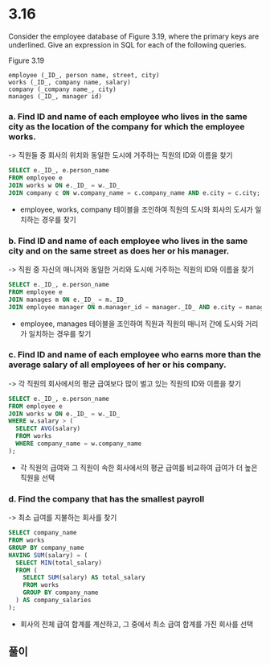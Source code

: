 # 3.16
Consider the employee database of Figure 3.19, where the primary keys are underlined. Give an expression in SQL for each of the following queries.

Figure 3.19
```
employee (_ID_, person name, street, city)
works (_ID_, company name, salary)
company (_company name_, city)
manages (_ID_, manager id)
```

### a. Find ID and name of each employee who lives in the same city as the location of the company for which the employee works.

-> 직원들 중 회사의 위치와 동일한 도시에 거주하는 직원의 ID와 이름을 찾기
```sql
SELECT e._ID_, e.person_name
FROM employee e
JOIN works w ON e._ID_ = w._ID_
JOIN company c ON w.company_name = c.company_name AND e.city = c.city;
```
- employee, works, company 테이블을 조인하여 직원의 도시와 회사의 도시가 일치하는 경우를 찾기

### b. Find ID and name of each employee who lives in the same city and on the same street as does her or his manager.

-> 직원 중 자신의 매니저와 동일한 거리와 도시에 거주하는 직원의 ID와 이름을 찾기

```sql
SELECT e._ID_, e.person_name
FROM employee e
JOIN manages m ON e._ID_ = m._ID_
JOIN employee manager ON m.manager_id = manager._ID_ AND e.city = manager.city AND e.street = manager.street;

```
- employee, manages 테이블을 조인하여 직원과 직원의 매니저 간에 도시와 거리가 일치하는 경우를 찾기

### c. Find ID and name of each employee who earns more than the average salary of all employees of her or his company.

-> 각 직원의 회사에서의 평균 급여보다 많이 벌고 있는 직원의 ID와 이름을 찾기

```sql
SELECT e._ID_, e.person_name
FROM employee e
JOIN works w ON e._ID_ = w._ID_
WHERE w.salary > (
  SELECT AVG(salary)
  FROM works
  WHERE company_name = w.company_name
);
```
- 각 직원의 급여와 그 직원이 속한 회사에서의 평균 급여를 비교하여 급여가 더 높은 직원을 선택

### d. Find the company that has the smallest payroll

-> 최소 급여를 지불하는 회사를 찾기
```sql
SELECT company_name
FROM works
GROUP BY company_name
HAVING SUM(salary) = (
  SELECT MIN(total_salary)
  FROM (
    SELECT SUM(salary) AS total_salary
    FROM works
    GROUP BY company_name
  ) AS company_salaries
);

```
- 회사의 전체 급여 합계를 계산하고, 그 중에서 최소 급여 합계를 가진 회사를 선택

## 풀이
